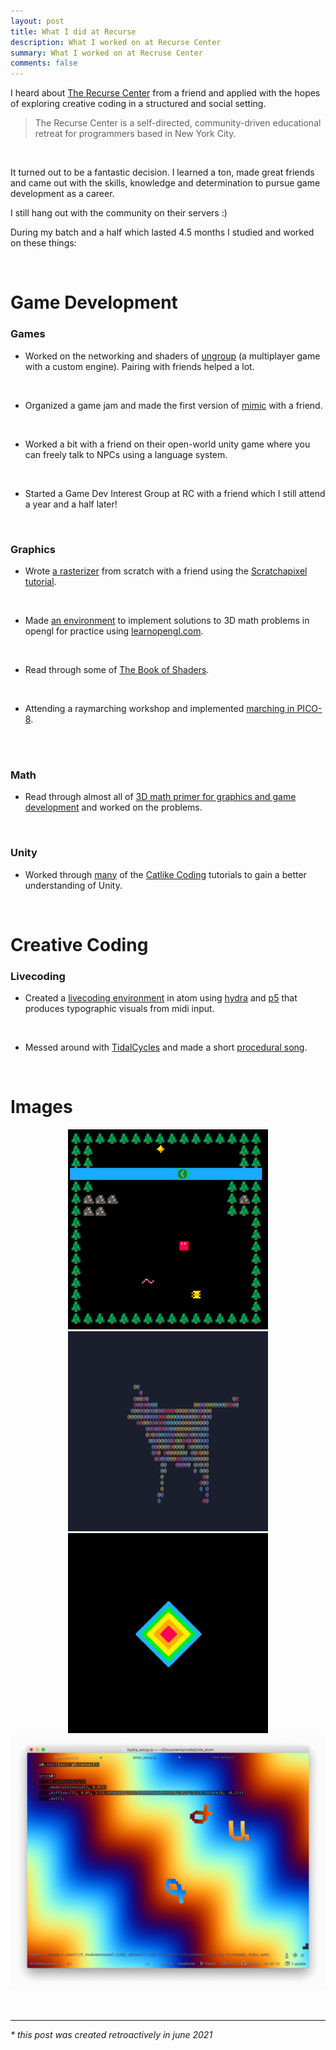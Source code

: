 ```yaml
---
layout: post
title: What I did at Recurse
description: What I worked on at Recurse Center
summary: What I worked on at Recruse Center
comments: false
---
```


I heard about [The Recurse Center](https://www.recurse.com/) from a friend and applied with the hopes of exploring creative coding in a structured and social setting.

> The Recurse Center is a self-directed, community-driven educational retreat for programmers based in New York City.

<br>

It turned out to be a fantastic decision. I learned a ton, made great friends and came out with the skills, knowledge and determination to pursue game development as a career.

I still hang out with the community on their servers :)

During my batch and a half which lasted 4.5 months I studied and worked on these things:

<br>

# Game Development

### Games

- Worked on the networking and shaders of [ungroup](https://github.com/sourencho/ungroup_game) (a multiplayer game with a custom engine). Pairing with friends helped a lot.
<br>

- Organized a game jam and made the first version of [mimic](https://sourencho.itch.io/mimic) with a friend.
<br>

- Worked a bit with a friend on their open-world unity game where you can freely talk to NPCs using a language system.
<br>

- Started a Game Dev Interest Group at RC with a friend which I still attend a year and a half later!

<br>

### Graphics

- Wrote [a rasterizer](https://github.com/sourencho/rogue_rasterizer) from scratch with a friend using the [Scratchapixel tutorial](https://www.scratchapixel.com/lessons/3d-basic-rendering/rasterization-practical-implementation).
<br>

- Made [an environment](https://github.com/sourencho/jaragayt) to implement solutions to 3D math problems in opengl for practice using [learnopengl.com](https://learnopengl.com/).
<br>

- Read through some of [The Book of Shaders](https://thebookofshaders.com/).
<br>

- Attending a raymarching workshop and implemented [marching in PICO-8](https://github.com/sourencho/pico-march).
<br>



<br>

### Math
- Read through almost all of [3D math primer for graphics and game development](https://g.co/kgs/AcMG8g) and worked on the problems.

<br>

### Unity

- Worked through [many](https://github.com/sourencho/catlike_coding_unity) of the [Catlike Coding](https://catlikecoding.com/unity/tutorials/) tutorials to gain a better understanding of Unity.

<br>

# Creative Coding

### Livecoding

- Created a [livecoding environment](https://github.com/sourencho/jrots) in atom using [hydra](https://github.com/ojack/hydra) and [p5](https://p5js.org/) that produces typographic visuals from midi input.
<br>

- Messed around with [TidalCycles](https://tidalcycles.org/) and made a short [procedural song](https://github.com/sourencho/tidals/blob/master/songs/soothing_random_pents.tidal).


<br>

# Images

<p align="center">
    <img width=320px height=320px src="/assets/images/mimic.gif">
    <img width=320px height=320px src="/assets/images/rasterizer.gif">
    <img width=320px height=320px src="/assets/images/picomarch.gif">
    <img src="/assets/images/jrots.png">
</p>

<br>
<hr>

_*  this post was created retroactively in june 2021_
